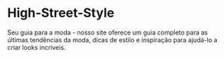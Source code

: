 # High-Street-Style
Seu guia para a moda - nosso site oferece um guia completo para as últimas tendências da moda, dicas de estilo e inspiração para ajudá-lo a criar looks incríveis.
